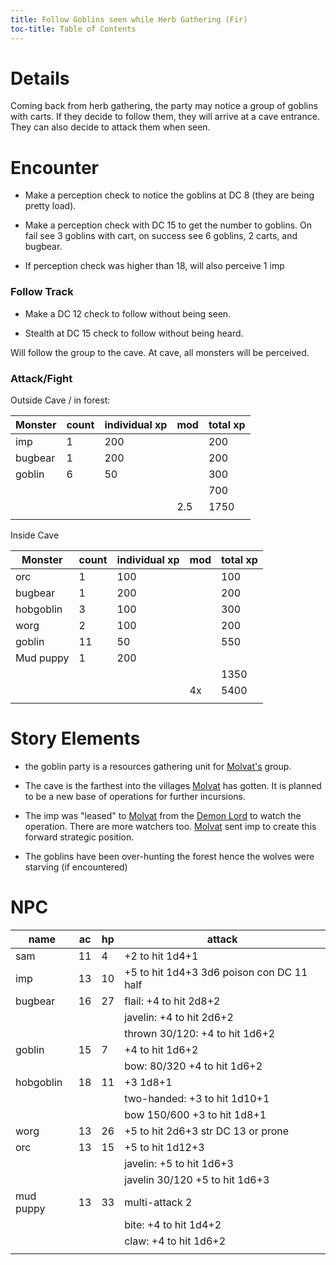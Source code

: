 ```yaml
---
title: Follow Goblins seen while Herb Gathering (Fir)
toc-title: Table of Contents
---
```


# Details

Coming back from herb gathering, the party may notice a group of goblins with carts. If they decide to follow them, they will arrive at a cave entrance. They can also decide to attack them when seen.

# Encounter

- Make a perception check to notice the goblins at DC 8 (they are being pretty load).

- Make a perception check with DC 15 to get the number to goblins. On fail see 3 goblins with cart, on success see 6 goblins, 2 carts, and bugbear.

- If perception check was higher than 18, will also perceive 1 imp

### Follow Track

- Make a DC 12 check to follow without being seen.

- Stealth at DC 15 check to follow without being heard.

Will follow the group to the cave. At cave, all monsters will be perceived.

### Attack/Fight

Outside Cave / in forest:

| Monster | count | individual xp | mod | total xp |
|---------|-------|---------------|-----|----------|
| imp     | 1     | 200           |     | 200      |
| bugbear | 1     | 200           |     | 200      |
| goblin  | 6     | 50            |     | 300      |
|         |       |               |     | 700      |
|         |       |               | 2.5 | 1750     |
|         |       |               |     |          |


Inside Cave

| Monster   | count | individual xp | mod | total xp |
|-----------|-------|---------------|-----|----------|
| orc       | 1     | 100           |     | 100      |
| bugbear   | 1     | 200           |     | 200      |
| hobgoblin | 3     | 100           |     | 300      |
| worg      | 2     | 100           |     | 200      |
| goblin    | 11    | 50            |     | 550      |
| Mud puppy | 1     | 200           |     |          |
|           |       |               |     | 1350     |
|           |       |               | 4x  | 5400     |
|           |       |               |     |          |


# Story Elements

- the goblin party is a resources gathering unit for [Molvat's](../../characters/molvat.md) group.

- The cave is the farthest into the villages [Molvat](../../characters/molvat.md) has gotten. It is planned to be a new base of operations for further incursions. 

- The imp was "leased" to [Molvat](../../characters/molvat.md) from the [Demon Lord](../../setting-world/demon-lord.md) to watch the operation. There are more watchers too. [Molvat](../../characters/molvat.md) sent imp to create this forward strategic position.

- The goblins have been over-hunting the forest hence the wolves were starving (if encountered)


# NPC

| name      | ac | hp | attack                                     |
|-----------|----|----|--------------------------------------------|
| sam       | 11 | 4  | +2 to hit 1d4+1                            |
| imp       | 13 | 10 | +5 to hit 1d4+3  3d6 poison con DC 11 half |
| bugbear   | 16 | 27 | flail: +4 to hit 2d8+2                     |
|           |    |    | javelin: +4 to hit 2d6+2                   |
|           |    |    | thrown 30/120: +4 to hit 1d6+2             |
| goblin    | 15 | 7  | +4 to hit 1d6+2                            |
|           |    |    | bow: 80/320 +4 to hit 1d6+2                |
| hobgoblin | 18 | 11 | +3 1d8+1                                   |
|           |    |    | two-handed: +3 to hit 1d10+1               |
|           |    |    | bow 150/600 +3 to hit 1d8+1                |
| worg      | 13 | 26 | +5 to hit 2d6+3  str DC 13 or prone        |
| orc       | 13 | 15 | +5  to hit 1d12+3                          |
|           |    |    | javelin: +5 to hit 1d6+3                   |
|           |    |    | javelin 30/120 +5 to hit 1d6+3             |
| mud puppy | 13 | 33 | multi-attack 2                             |
|           |    |    | bite: +4 to hit 1d4+2                      |
|           |    |    | claw: +4 to hit 1d6+2                      |
|           |    |    |                                            |
